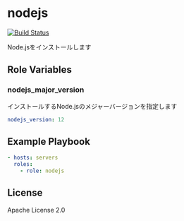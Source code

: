 nodejs
=========

[![Build Status](https://travis-ci.org/wate/ansible-role-nodejs.svg?branch=master)](https://travis-ci.org/wate/ansible-role-nodejs)

Node.jsをインストールします

Role Variables
--------------

### nodejs_major_version

インストールするNode.jsのメジャーバージョンを指定します

```yaml
nodejs_version: 12
```

Example Playbook
----------------

```yaml
- hosts: servers
  roles:
    - role: nodejs
```

License
-------

Apache License 2.0
